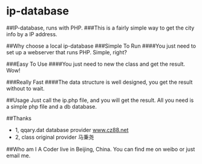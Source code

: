 ip-database
===========

##IP-database, runs with PHP.
###This is a fairly simple way to get the city info by a IP address.

##Why choose a local ip-database
###Simple To Run
####You just need to set up a webserver that runs PHP. Simple, right?

###Easy To Use
####You just need to new the class and get the result. Wow!

###Really Fast
####The data structure is well designed, you get the result without to wait.

##Usage
Just call the ip.php file, and you will get the result. All you need is a simple php file and a db database.

##Thanks
+ 1, qqary.dat database provider www.cz88.net
+ 2, class original provider 马秉尧

##Who am I
A Coder live in Beijing, China. You can find me on weibo or just email me.
